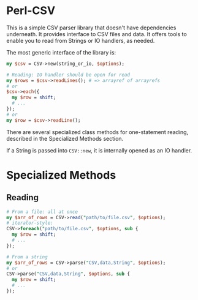 # Perl-CSV
This is a simple CSV parser library that doesn't have dependencies underneath. It provides interface to CSV files and data. It offers tools to enable you to read from Strings or IO handlers, as needed.

The most generic interface of the library is:

```perl
my $csv = CSV->new(string_or_io, $options);

# Reading: IO handler should be open for read
my $rows = $csv->readLines(); # => arrayref of arrayrefs
# or
$csv->each({
  my $row = shift;
  # ...
});
# or
my $row = $csv->readLine();
```

There are several specialized class methods for one-statement reading, described in the Specialized Methods section.

If a String is passed into `CSV::new`, it is internally opened as an IO handler.

# Specialized Methods
## Reading
```perl
# From a file: all at once
my $arr_of_rows = CSV->read("path/to/file.csv", $options);
# iterator-style:
CSV->foreach("path/to/file.csv", $options, sub {
  my $row = shift;
  # ...
});

# From a string
my $arr_of_rows = CSV->parse("CSV,data,String", $options);
# or
CSV->parse("CSV,data,String", $options, sub {
  my $row = shift;
  # ...
});
```
